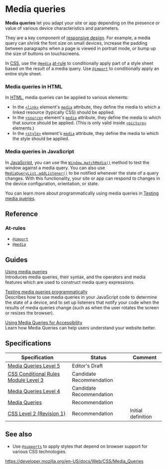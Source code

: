 # Media queries

**Media queries** let you adapt your site or app depending on the presence or value of various device characteristics and parameters.

They are a key component of [responsive design](https://developer.mozilla.org/en-US/docs/Web/Progressive_web_apps). For example, a media query can shrink the font size on small devices, increase the padding between paragraphs when a page is viewed in portrait mode, or bump up the size of buttons on touchscreens.

In [CSS](https://developer.mozilla.org/en-US/docs/Web/CSS), use the [`@media`](@media) [at-rule](at-rule) to conditionally apply part of a style sheet based on the result of a media query. Use [`@import`](@import) to conditionally apply an entire style sheet.

### Media queries in HTML

In [HTML](https://developer.mozilla.org/en-US/docs/Web/HTML), media queries can be applied to various elements:

- In the [`<link>`](https://developer.mozilla.org/en-US/docs/Web/HTML/Element/link) element's [`media`](https://developer.mozilla.org/en-US/docs/Web/HTML/Element/link#attr-media) attribute, they define the media to which a linked resource (typically CSS) should be applied.
- In the [`<source>`](https://developer.mozilla.org/en-US/docs/Web/HTML/Element/source) element's [`media`](https://developer.mozilla.org/en-US/docs/Web/HTML/Element/source#attr-media) attribute, they define the media to which that source should be applied. (This is only valid inside [`<picture>`](https://developer.mozilla.org/en-US/docs/Web/HTML/Element/picture) elements.)
- In the [`<style>`](https://developer.mozilla.org/en-US/docs/Web/HTML/Element/style) element's [`media`](https://developer.mozilla.org/en-US/docs/Web/HTML/Element/style#attr-media) attribute, they define the media to which the style should be applied.

### Media queries in JavaScript

In [JavaScript](https://developer.mozilla.org/en-US/docs/Web/JavaScript), you can use the [`Window.matchMedia()`](https://developer.mozilla.org/en-US/docs/Web/API/Window/matchMedia) method to test the window against a media query. You can also use [`MediaQueryList.addListener()`](https://developer.mozilla.org/en-US/docs/Web/API/MediaQueryList/addListener) to be notified whenever the state of a query changes. With this functionality, your site or app can respond to changes in the device configuration, orientation, or state.

You can learn more about programmatically using media queries in [Testing media queries](media_queries/testing_media_queries).

## Reference

### At-rules

- [`@import`](@import)
- [`@media`](@media)

## Guides

[Using media queries](media_queries/using_media_queries)  
Introduces media queries, their syntax, and the operators and media features which are used to construct media query expressions.

[Testing media queries programmatically](media_queries/testing_media_queries)  
Describes how to use media queries in your JavaScript code to determine the state of a device, and to set up listeners that notify your code when the results of media queries change (such as when the user rotates the screen or resizes the browser).

[Using Media Queries for Accessibility](media_queries/using_media_queries_for_accessibility)  
Learn how Media Queries can help users understand your website better.

## Specifications

<table><thead><tr class="header"><th>Specification</th><th>Status</th><th>Comment</th></tr></thead><tbody><tr class="odd"><td><a href="https://drafts.csswg.org/mediaqueries-5/">Media Queries Level 5</a></td><td><span class="spec-ed">Editor's Draft</span></td><td></td></tr><tr class="even"><td><a href="https://drafts.csswg.org/css-conditional-3/">CSS Conditional Rules Module Level 3</a></td><td><span class="spec-cr">Candidate Recommendation</span></td><td></td></tr><tr class="odd"><td><a href="https://drafts.csswg.org/mediaqueries-4/">Media Queries Level 4</a></td><td><span class="spec-cr">Candidate Recommendation</span></td><td></td></tr><tr class="even"><td><a href="https://drafts.csswg.org/mediaqueries-3/">Media Queries</a></td><td><span class="spec-rec">Recommendation</span></td><td></td></tr><tr class="odd"><td><a href="https://www.w3.org/TR/CSS2/media.html">CSS Level 2 (Revision 1)</a></td><td><span class="spec-rec">Recommendation</span></td><td>Initial definition</td></tr></tbody></table>

## See also

- Use [`@supports`](@supports) to apply styles that depend on browser support for various CSS technologies.

<a href="https://developer.mozilla.org/en-US/docs/Web/CSS/Media_Queries" class="_attribution-link">https://developer.mozilla.org/en-US/docs/Web/CSS/Media_Queries</a>
